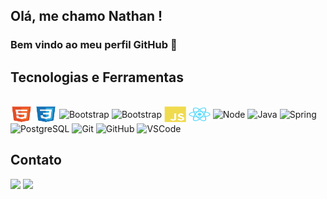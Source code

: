 ## Olá, me chamo Nathan ! 
### Bem vindo ao meu perfil GitHub 👋

## Tecnologias e Ferramentas
<div style="display: inline_block"><br>
  <img align="center" alt="HTML" height="25" width="35" src="https://raw.githubusercontent.com/devicons/devicon/master/icons/html5/html5-original.svg">
  <img align="center" alt="CSS" height="25" width="35" src="https://raw.githubusercontent.com/devicons/devicon/master/icons/css3/css3-original.svg">
  <img align="center" alt="Bootstrap" height="25" width="35" src="https://cdn.jsdelivr.net/gh/devicons/devicon/icons/bootstrap/bootstrap-plain.svg" />
  <img align="center" alt="Bootstrap" height="25" width="35" src="https://cdn.jsdelivr.net/gh/devicons/devicon/icons/bootstrap/bootstrap-plain.svg" />
  <img align="center" alt="Js" height="25" width="35" src="https://raw.githubusercontent.com/devicons/devicon/master/icons/javascript/javascript-plain.svg">  
  <img align="center" alt="React" height="25" width="35" src="https://raw.githubusercontent.com/devicons/devicon/master/icons/react/react-original.svg"> 
  <img align="center" alt="Node" height="25" width="35" src="https://cdn.jsdelivr.net/gh/devicons/devicon/icons/nodejs/nodejs-original.svg" />
  <img align="center" alt="Java" height="25" width="35" src="https://cdn.jsdelivr.net/gh/devicons/devicon/icons/java/java-original-wordmark.svg" />
  <img align="center" alt="Spring" height="25" width="35" src="https://cdn.jsdelivr.net/gh/devicons/devicon/icons/spring/spring-original.svg" />
  <img align="center" alt="PostgreSQL" height="25" width="35" src="https://cdn.jsdelivr.net/gh/devicons/devicon/icons/postgresql/postgresql-original.svg" />
  <img align="center" alt="Git" height="25" width="35" src="https://cdn.jsdelivr.net/gh/devicons/devicon/icons/git/git-original.svg" />
  <img align="center" alt="GitHub" height="25" width="35" src="https://cdn.jsdelivr.net/gh/devicons/devicon/icons/github/github-original-wordmark.svg" />
  <img align="center" alt="VSCode" height="25" width="35" src="https://cdn.jsdelivr.net/gh/devicons/devicon/icons/vscode/vscode-original.svg" />
</div>
  
 ## Contato
 
 <div>   
  <a href = "mailto:nathanoliveira3@gmail.com"><img src="https://img.shields.io/badge/-Gmail-%23333?style=for-the-badge&logo=gmail&logoColor=white" target="_blank"></a>
  <a href="https://www.linkedin.com/in/nathan-souza-de-oliveira-70b89538" target="_blank"><img src="https://img.shields.io/badge/-LinkedIn-%230077B5?style=for-the-badge&logo=linkedin&logoColor=white" target="_blank"></a> 
 </div>
